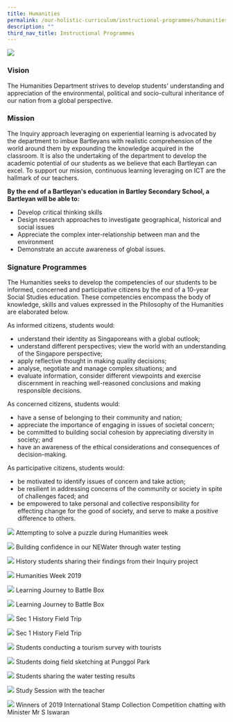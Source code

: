 ```yaml
---
title: Humanities
permalink: /our-holistic-curriculum/instructional-programmes/humanities
description: ""
third_nav_title: Instructional Programmes
---
```

![](/images/HUMANITIES-Formal.jpg)

### Vision
The Humanities Department strives to develop students'
understanding and appreciation of the environmental, political and socio-cultural inheritance of our nation from a global perspective.

### Mission
The Inquiry approach leveraging on experiential learning is advocated by the department to imbue Bartleyans with realistic comprehension of the world around them by expounding the knowledge acquired in the classroom. It is also the undertaking of the department to develop the academic potential of our students as we believe that each Bartleyan can excel. To support our mission, continuous learning leveraging on ICT are the hallmark of our teachers.

**By the end of a Bartleyan's education in Bartley Secondary School, a Bartleyan will be able to:**

* Develop critical thinking skills
* Design research approaches to investigate geographical, historical and social issues
* Appreciate the complex inter-relationship between man and the environment
* Demonstrate an accute awareness of global issues.

### Signature Programmes
The Humanities seeks to develop the competencies of our students to be informed, concerned and participative citizens by the end of a 10-year Social Studies education. These competencies encompass the body of knowledge, skills and values expressed in the Philosophy of the Humanities are elaborated below.

As informed citizens, students would:
* understand their identity as Singaporeans with a global outlook;
* understand different perspectives;
view the world with an understanding of the Singapore perspective;
* apply reflective thought in making quality decisions;
* analyse, negotiate and manage complex situations; and
* evaluate information, consider different viewpoints and exercise discernment in reaching well-reasoned conclusions and making responsible decisions.

As concerned citizens, students would:
* have a sense of belonging to their community and nation;
* appreciate the importance of engaging in issues of societal concern;
* be committed to building social cohesion by appreciating diversity in society; and
* have an awareness of the ethical considerations and consequences of decision-making.

As participative citizens, students would:
* be motivated to identify issues of concern and take action;
* be resilient in addressing concerns of the community or society in spite of challenges faced; and
* be empowered to take personal and collective responsibility for effecting change for the good of society, and serve to make a positive difference to others.

![](/images/Attempting%20to%20solve%20a%20puzzle%20during%20Humanities%20week.jpeg)
Attempting to solve a puzzle during Humanities week

![](/images/Building%20confidence%20in%20our%20NEWater%20through%20water%20testing.jpeg)
Building confidence in our NEWater through water testing

![](/images/History%20students%20sharing%20their%20findings%20from%20their%20Inquiry%20project.jpeg)
History students sharing their findings from their Inquiry project

![](/images/Humanities%20Week%202019.jpeg) 
Humanities Week 2019

![](/images/Learning%20Journey%20to%20Battle%20Box.jpeg)
Learning Journey to Battle Box

![](/images/Sec%201%20Geographical%20Investigation%20(Water%20testing).jpeg)
Learning Journey to Battle Box

![](/images/Sec%201%20History%20Field%20Trip.jpeg)
Sec 1 History Field Trip

![](/images/Sec%204%20Students%20in%20Chinatown%20for%20Geographical%20Investigation.jpeg)
Sec 1 History Field Trip

![](/images/Students%20conducting%20a%20tourism%20survey%20with%20tourists.jpeg)
Students conducting a tourism survey with tourists

![](/images/Students%20doing%20field%20sketching%20at%20Punggol%20Park.jpeg)
Students doing field sketching at Punggol Park

![](/images/Students%20sharing%20the%20water%20testing%20results.jpeg)
Students sharing the water testing results

![](/images/Study%20Session%20with%20the%20teacher.jpeg)
Study Session with the teacher

![](/images/Winners%20of%202019%20%20International%20Stamp%20Collection%20Competition%20chatting%20with%20Minister%20Mr%20S%20Iswaran.jpeg)
Winners of 2019 International Stamp Collection Competition chatting with Minister Mr S Iswaran